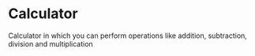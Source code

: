 # Calculator
Calculator in which you can perform operations like addition, subtraction, division and multiplication
